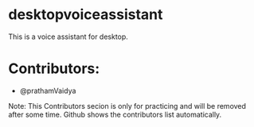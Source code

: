 # desktopvoiceassistant
This is a voice assistant for desktop.


# Contributors:

+ @prathamVaidya





Note: This Contributors secion is only for practicing and will be removed after some time. Github shows the contributors list automatically.
